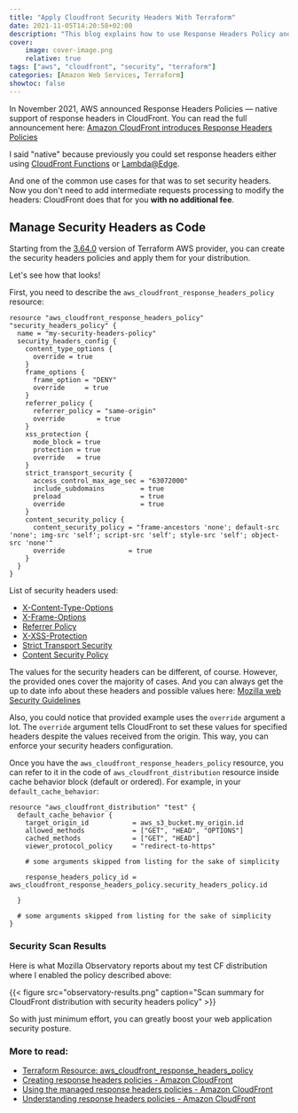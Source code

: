 ```yaml
---
title: "Apply Cloudfront Security Headers With Terraform"
date: 2021-11-05T14:20:58+02:00
description: "This blog explains how to use Response Headers Policy and Terraform to configure security headers for CloudFront Distribution"
cover:
    image: cover-image.png
    relative: true
tags: ["aws", "cloudfront", "security", "terraform"]
categories: [Amazon Web Services, Terraform]
showtoc: false
---
```

In November 2021, AWS announced Response Headers Policies — native support of response headers in CloudFront. You can read the full announcement here: [Amazon CloudFront introduces Response Headers Policies](https://aws.amazon.com/blogs/networking-and-content-delivery/amazon-cloudfront-introduces-response-headers-policies/)

I said "native" because previously you could set response headers either using [CloudFront Functions](https://serhii.vasylenko.info/2021/05/21/configure-http-security-headers-with-cloudfront-functions.html) or [Lambda@Edge](https://aws.amazon.com/blogs/networking-and-content-delivery/adding-http-security-headers-using-lambdaedge-and-amazon-cloudfront/).

And one of the common use cases for that was to set security headers. Now you don't need to add intermediate requests processing to modify the headers: CloudFront does that for you **with no additional fee**.

## Manage Security Headers as Code
Starting from the [3.64.0](https://github.com/hashicorp/terraform-provider-aws/blob/main/CHANGELOG.md#3640-november-04-2021) version of Terraform AWS provider, you can create the security headers policies and apply them for your distribution.

Let's see how that looks!

First, you need to describe the `aws_cloudfront_response_headers_policy` resource:

```hcl
resource "aws_cloudfront_response_headers_policy" "security_headers_policy" {
  name = "my-security-headers-policy"
  security_headers_config {
    content_type_options {
      override = true
    }
    frame_options {
      frame_option = "DENY"
      override     = true
    }
    referrer_policy {
      referrer_policy = "same-origin"
      override        = true
    }
    xss_protection {
      mode_block = true
      protection = true
      override   = true
    }
    strict_transport_security {
      access_control_max_age_sec = "63072000"
      include_subdomains         = true
      preload                    = true
      override                   = true
    }
    content_security_policy {
      content_security_policy = "frame-ancestors 'none'; default-src 'none'; img-src 'self'; script-src 'self'; style-src 'self'; object-src 'none'"
      override                = true
    }
  }
}
``` 

List of security headers used:
- [X-Content-Type-Options](https://infosec.mozilla.org/guidelines/web_security#x-content-type-options) 
- [X-Frame-Options](https://infosec.mozilla.org/guidelines/web_security#x-frame-options)
- [Referrer Policy](https://infosec.mozilla.org/guidelines/web_security#referrer-policy)
- [X-XSS-Protection](https://infosec.mozilla.org/guidelines/web_security#x-xss-protection)
- [Strict Transport Security](https://infosec.mozilla.org/guidelines/web_security#http-strict-transport-security)
- [Content Security Policy](https://infosec.mozilla.org/guidelines/web_security#content-security-policy)

The values for the security headers can be different, of course. However, the provided ones cover the majority of cases. And you can always get the up to date info about these headers and possible values here: [Mozilla web Security Guidelines](https://infosec.mozilla.org/guidelines/web_security)

Also, you could notice that provided example uses the `override` argument a lot. The `override` argument tells CloudFront to set these values for specified headers despite the values received from the origin. This way, you can enforce your security headers configuration.

Once you have the `aws_cloudfront_response_headers_policy` resource, you can refer to it in the code of `aws_cloudfront_distribution` resource inside cache behavior block (default or ordered). For example, in your `default_cache_behavior`:

```hcl
resource "aws_cloudfront_distribution" "test" {
  default_cache_behavior {
    target_origin_id           = aws_s3_bucket.my_origin.id
    allowed_methods            = ["GET", "HEAD", "OPTIONS"]
    cached_methods             = ["GET", "HEAD"]
    viewer_protocol_policy     = "redirect-to-https"

    # some arguments skipped from listing for the sake of simplicity
    
    response_headers_policy_id = aws_cloudfront_response_headers_policy.security_headers_policy.id
    
  }

  # some arguments skipped from listing for the sake of simplicity
}
```

### Security Scan Results

Here is what Mozilla Observatory reports about my test CF distribution where I enabled the policy described above:

{{< figure src="observatory-results.png" caption="Scan summary for CloudFront distribution with security headers policy" >}}

So with just minimum effort, you can greatly boost your web application security posture.

### More to read:
- [Terraform Resource: aws_cloudfront_response_headers_policy](https://registry.terraform.io/providers/hashicorp/aws/latest/docs/resources/cloudfront_response_headers_policy)
- [Creating response headers policies - Amazon CloudFront](https://docs.aws.amazon.com/AmazonCloudFront/latest/DeveloperGuide/creating-response-headers-policies.html)
- [Using the managed response headers policies - Amazon CloudFront](https://docs.aws.amazon.com/AmazonCloudFront/latest/DeveloperGuide/using-managed-response-headers-policies.html)
- [Understanding response headers policies - Amazon CloudFront](https://docs.aws.amazon.com/AmazonCloudFront/latest/DeveloperGuide/understanding-response-headers-policies.html)
